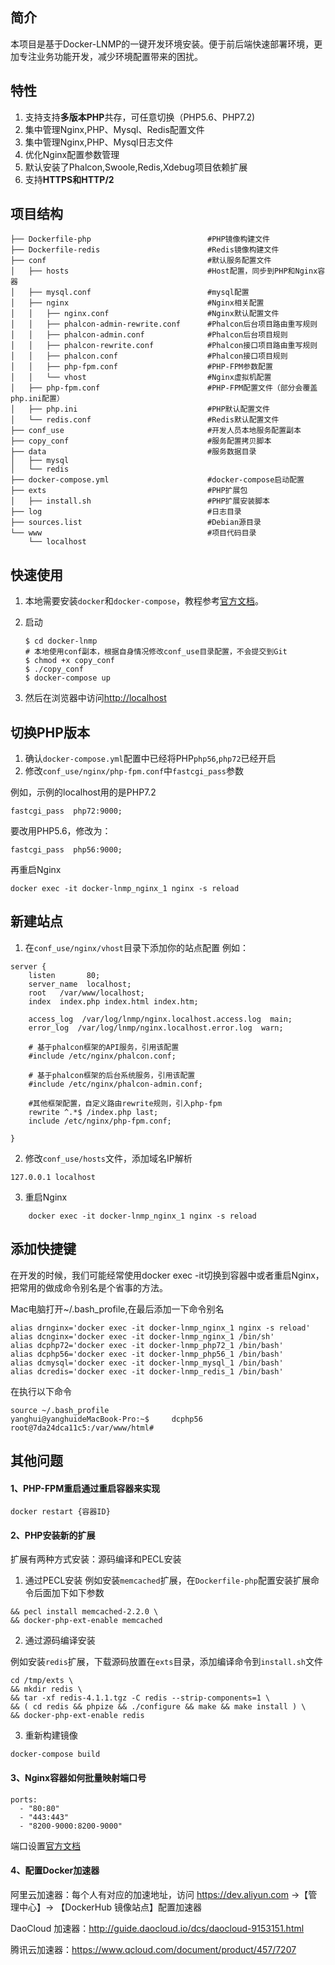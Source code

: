 ## 简介
本项目是基于Docker-LNMP的一键开发环境安装。便于前后端快速部署环境，更加专注业务功能开发，减少环境配置带来的困扰。

## 特性
1. 支持支持**多版本PHP**共存，可任意切换（PHP5.6、PHP7.2)
2. 集中管理Nginx,PHP、Mysql、Redis配置文件
3. 集中管理Nginx,PHP、Mysql日志文件
4. 优化Nginx配置参数管理
5. 默认安装了Phalcon,Swoole,Redis,Xdebug项目依赖扩展
6. 支持**HTTPS和HTTP/2**

## 项目结构
```
├── Dockerfile-php                          #PHP镜像构建文件
├── Dockerfile-redis                        #Redis镜像构建文件
├── conf                                    #默认服务配置文件
│   ├── hosts                               #Host配置，同步到PHP和Nginx容器
│   ├── mysql.conf                          #mysql配置
│   ├── nginx                               #Nginx相关配置
│   │   ├── nginx.conf                      #Nginx默认配置文件
│   │   ├── phalcon-admin-rewrite.conf      #Phalcon后台项目路由重写规则
│   │   ├── phalcon-admin.conf              #Phalcon后台项目规则
│   │   ├── phalcon-rewrite.conf            #Phalcon接口项目路由重写规则
│   │   ├── phalcon.conf                    #Phalcon接口项目规则
│   │   ├── php-fpm.conf                    #PHP-FPM参数配置
│   │   └── vhost                           #Nginx虚拟机配置
│   ├── php-fpm.conf                        #PHP-FPM配置文件（部分会覆盖php.ini配置）
│   ├── php.ini                             #PHP默认配置文件
│   └── redis.conf                          #Redis默认配置文件
├── conf_use                                #开发人员本地服务配置副本
├── copy_conf                               #服务配置拷贝脚本
├── data                                    #服务数据目录
│   ├── mysql
│   └── redis
├── docker-compose.yml                      #docker-compose启动配置
├── exts                                    #PHP扩展包
│   ├── install.sh                          #PHP扩展安装脚本
├── log                                     #日志目录
├── sources.list                            #Debian源目录
└── www                                     #项目代码目录
    └── localhost
```

## 快速使用
1. 本地需要安装`docker`和`docker-compose`，教程参考[官方文档](http://https://docs.docker.com/engine/installation/)。
2. 启动

    ```
    $ cd docker-lnmp
    # 本地使用conf副本，根据自身情况修改conf_use目录配置，不会提交到Git
    $ chmod +x copy_conf
    $ ./copy_conf
    $ docker-compose up
    ```
3. 然后在浏览器中访问[http://localhost](http://localhost)

## 切换PHP版本
1. 确认`docker-compose.yml`配置中已经将PHP`php56`,`php72`已经开启
2. 修改`conf_use/nginx/php-fpm.conf`中`fastcgi_pass`参数

例如，示例的localhost用的是PHP7.2

```
fastcgi_pass  php72:9000;
```

要改用PHP5.6，修改为：

```
fastcgi_pass  php56:9000;
```

再重启Nginx

```
docker exec -it docker-lnmp_nginx_1 nginx -s reload
```

## 新建站点
1. 在`conf_use/nginx/vhost`目录下添加你的站点配置
例如：

```
server {
    listen       80;
    server_name  localhost;
    root   /var/www/localhost;
    index  index.php index.html index.htm;
    
    access_log  /var/log/lnmp/nginx.localhost.access.log  main;
    error_log  /var/log/lnmp/nginx.localhost.error.log  warn;
    
    # 基于phalcon框架的API服务，引用该配置
    #include /etc/nginx/phalcon.conf;

    # 基于phalcon框架的后台系统服务，引用该配置
    #include /etc/nginx/phalcon-admin.conf;

    #其他框架配置，自定义路由rewrite规则，引入php-fpm
    rewrite ^.*$ /index.php last;
    include /etc/nginx/php-fpm.conf;

}
```

2. 修改`conf_use/hosts`文件，添加域名IP解析

```
127.0.0.1 localhost
```

3. 重启Nginx

```
    docker exec -it docker-lnmp_nginx_1 nginx -s reload
```

## 添加快捷键
在开发的时候，我们可能经常使用docker exec -it切换到容器中或者重启Nginx，把常用的做成命令别名是个省事的方法。

Mac电脑打开~/.bash_profile,在最后添加一下命令别名

    alias drnginx='docker exec -it docker-lnmp_nginx_1 nginx -s reload'
    alias dcnginx='docker exec -it docker-lnmp_nginx_1 /bin/sh'
    alias dcphp72='docker exec -it docker-lnmp_php72_1 /bin/bash'
    alias dcphp56='docker exec -it docker-lnmp_php56_1 /bin/bash'
    alias dcmysql='docker exec -it docker-lnmp_mysql_1 /bin/bash'
    alias dcredis='docker exec -it docker-lnmp_redis_1 /bin/bash'
    
   
在执行以下命令
    
    source ~/.bash_profile
    yanghui@yanghuideMacBook-Pro:~$     dcphp56
    root@7da24dca11c5:/var/www/html#
    
## 其他问题
#### 1、PHP-FPM重启通过重启容器来实现

```
docker restart {容器ID}
```

#### 2、PHP安装新的扩展
扩展有两种方式安装：源码编译和PECL安装

1. 通过PECL安装
例如安装`memcached`扩展，在`Dockerfile-php`配置安装扩展命令后面加下如下参数

```
&& pecl install memcached-2.2.0 \
&& docker-php-ext-enable memcached
```

2. 通过源码编译安装

例如安装`redis`扩展，下载源码放置在`exts`目录，添加编译命令到`install.sh`文件

```
cd /tmp/exts \
&& mkdir redis \
&& tar -xf redis-4.1.1.tgz -C redis --strip-components=1 \
&& ( cd redis && phpize && ./configure && make && make install ) \
&& docker-php-ext-enable redis
```
3. 重新构建镜像

```
docker-compose build 
```

#### 3、Nginx容器如何批量映射端口号

```
ports:
  - "80:80"
  - "443:443"
  - "8200-9000:8200-9000"
```

端口设置[官方文档](https://docs.docker.com/compose/compose-file/#ports)

#### 4、配置Docker加速器
阿里云加速器：每个人有对应的加速地址，访问 https://dev.aliyun.com ->【管理中心】-> 【DockerHub 镜像站点】配置加速器

DaoCloud 加速器：http://guide.daocloud.io/dcs/daocloud-9153151.html

腾讯云加速器：https://www.qcloud.com/document/product/457/7207
